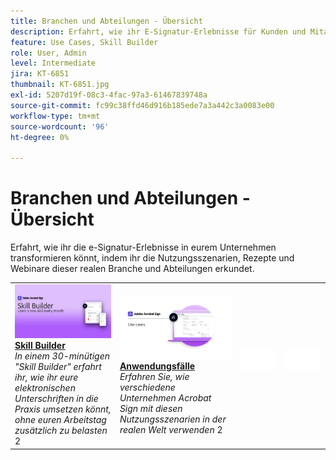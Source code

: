 ```yaml
---
title: Branchen und Abteilungen - Übersicht
description: Erfahrt, wie ihr E-Signatur-Erlebnisse für Kunden und Mitarbeiter transformieren könnt - mithilfe von Nutzungsszenarien, Rezepten und Webinaren in der Branche und in Abteilungen.
feature: Use Cases, Skill Builder
role: User, Admin
level: Intermediate
jira: KT-6851
thumbnail: KT-6851.jpg
exl-id: 5207d19f-08c3-4fac-97a3-61467839748a
source-git-commit: fc99c38ffd46d916b185ede7a3a442c3a0083e00
workflow-type: tm+mt
source-wordcount: '96'
ht-degree: 0%

---
```


# Branchen und Abteilungen - Übersicht

Erfahrt, wie ihr die e-Signatur-Erlebnisse in eurem Unternehmen transformieren könnt, indem ihr die Nutzungsszenarien, Rezepte und Webinare dieser realen Branche und Abteilungen erkundet.

<table style="table-layout:fixed">
<tr>
  <td>
    <a href="innovation-series.md">
      <img alt="Skill Builder" src="../assets/SB_1280.jpg" />
    </a>
    <div>
    <a href="innovation-series.md"><strong>Skill Builder</strong></a>
    </div>
    <em>In einem 30-minütigen "Skill Builder" erfahrt ihr, wie ihr eure elektronischen Unterschriften in die Praxis umsetzen könnt, ohne euren Arbeitstag zusätzlich zu belasten</em>
    2<br>
  </td>
  <td>
    <a href="recipes.md">
      <img alt="Anwendungsfälle" src="../assets/Usecase.png" />
    </a>
    <div>
    <a href="recipes.md"><strong>Anwendungsfälle</strong></a>
    </div>
    <em>Erfahren Sie, wie verschiedene Unternehmen Acrobat Sign mit diesen Nutzungsszenarien in der realen Welt verwenden</em>
    2<br>
  </td>
 </td>
  <td>
    <img alt="Spacer" src="../assets/Whitespacer.png" />
    <div>
    <br>
  </td>
  <td>
    <img alt="Spacer" src="../assets/Whitespacer.png" />
    <div>
    <br>
  </td>
</tr>
</table>
